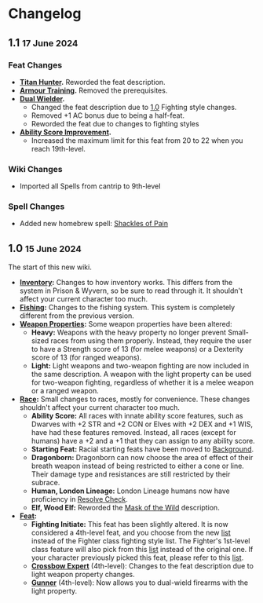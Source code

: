 # Changelog

## 1.1 <small>17 June 2024</small>

### Feat Changes
- **[Titan Hunter](../character-creation/feat/feat-starting.md#titan-hunter).** Reworded the feat description.
- **[Armour Training](../character-creation/feat/feat-starting.md#armour-training).** Removed the prerequisites.
- **[Dual Wielder](../character-creation/feat/feat-4th-level.md#dual-wielder).** 
    - Changed the feat description due to [1.0](#10-15-june-2024) Fighting style changes.
    - Removed +1 AC bonus due to being a half-feat.
    - Reworded the feat due to changes to fighting styles
- **[Ability Score Improvement](../character-creation/feat/feat-4th-level.md#ability-score-improvement).** 
    - Increased the maximum limit for this feat from 20 to 22 when you reach 19th-level.

### Wiki Changes
- Imported all Spells from cantrip to 9th-level

### Spell Changes
- Added new homebrew spell: [Shackles of Pain](../spells/3rd-level.md#shackles-of-painhb)

## 1.0 <small>15 June 2024</small>
The start of this new wiki.

- **[Inventory](../gameplay/homebrew/inventory.md):** Changes to how inventory works. This differs from the system in Prison & Wyvern, so be sure to read through it. It shouldn't affect your current character too much.
- **[Fishing](../gameplay/homebrew/fishing.md):** Changes to the fishing system. This system is completely different from the previous version.
- **[Weapon Properties](../equipment/weapon/index.md#weapon-properties):** Some weapon properties have been altered:
    - **Heavy:** Weapons with the heavy property no longer prevent Small-sized races from using them properly. Instead, they require the user to have a Strength score of 13 (for melee weapons) or a Dexterity score of 13 (for ranged weapons).
    - **Light:** Light weapons and two-weapon fighting are now included in the same description. A weapon with the light property can be used for two-weapon fighting, regardless of whether it is a melee weapon or a ranged weapon.
- **[Race](../character-creation/race/race.md):** Small changes to races, mostly for convenience. These changes shouldn't affect your current character too much.
    - **Ability Score:** All races with innate ability score features, such as Dwarves with +2 STR and +2 CON or Elves with +2 DEX and +1 WIS, have had these features removed. Instead, all races (except for humans) have a +2 and a +1 that they can assign to any ability score.
    - **Starting Feat:** Racial starting feats have been moved to [Background](../character-creation/quickstart.md#3-choose-a-background).
    - **Dragonborn:** Dragonborn can now choose the area of effect of their breath weapon instead of being restricted to either a cone or line. Their damage type and resistances are still restricted by their subrace.
    - **Human, London Lineage:** London Lineage humans now have proficiency in [Resolve Check](../gameplay/homebrew/resolve.md#resolve-check).
    - **Elf, Wood Elf:** Reworded the [Mask of the Wild](../character-creation/race/elf.md#wood-elf) description.
- **[Feat](../character-creation/feat/feat-4th-level.md):**
    - **Fighting Initiate:** This feat has been slightly altered. It is now considered a 4th-level feat, and you choose from the new [list] instead of the Fighter class fighting style list. The Fighter's 1st-level class feature will also pick from this [list] instead of the original one. If your character previously picked this feat, please refer to this [list].
    - **[Crossbow Expert](../character-creation/feat/feat-4th-level.md#crossbow-expert)** (4th-level): Changes to the feat description due to light weapon property changes.
    - **[Gunner](../character-creation/feat/feat-4th-level.md#gunner)** (4th-level): Now allows you to dual-wield firearms with the light property.

[list]: ../character-creation/feat/feat-fighting-style.md